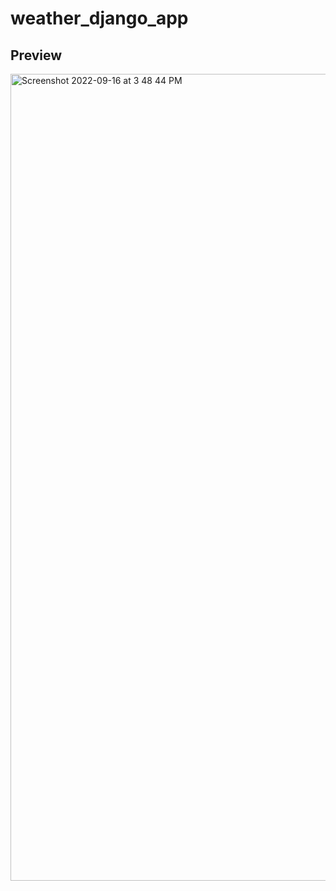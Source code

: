 # weather_django_app
## Preview
<img width="1291" alt="Screenshot 2022-09-16 at 3 48 44 PM" src="https://user-images.githubusercontent.com/80777510/190617553-66896a69-eec5-499e-b500-66abbcbb208c.png">
